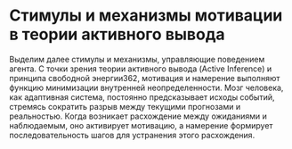 # Стимулы и механизмы мотивации в теории активного вывода

Выделим далее стимулы и механизмы, управляющие поведением агента. С точки зрения теории активного вывода (Active Inference) и принципа свободной энергии362, мотивация и намерение выполняют функцию минимизации внутренней неопределенности. Мозг человека, как адаптивная система, постоянно предсказывает исходы событий, стремясь сократить разрыв между текущими прогнозами и реальностью. Когда возникает расхождение между ожиданиями и наблюдаемым, оно активирует мотивацию, а намерение формирует последовательность шагов для устранения этого расхождения.
